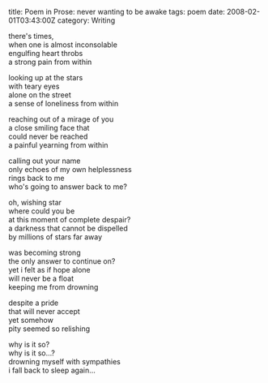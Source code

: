 title: Poem in Prose: never wanting to be awake
tags: poem
date: 2008-02-01T03:43:00Z
category: Writing

there's times,  
when one is almost inconsolable  
engulfing heart throbs  
a strong pain from within

looking up at the stars  
with teary eyes  
alone on the street  
a sense of loneliness from within

reaching out of a mirage of you  
a close smiling face that  
could never be reached  
a painful yearning from within

calling out your name  
only echoes of my own helplessness  
rings back to me  
who's going to answer back to me?

oh, wishing star  
where could you be  
at this moment of complete despair?  
a darkness that cannot be dispelled  
by millions of stars far away

was becoming strong  
the only answer to continue on?  
yet i felt as if hope alone  
will never be a float  
keeping me from drowning

despite a pride  
that will never accept  
yet somehow  
pity seemed so relishing

why is it so?  
why is it so…?  
drowning myself with sympathies  
i fall back to sleep again…
